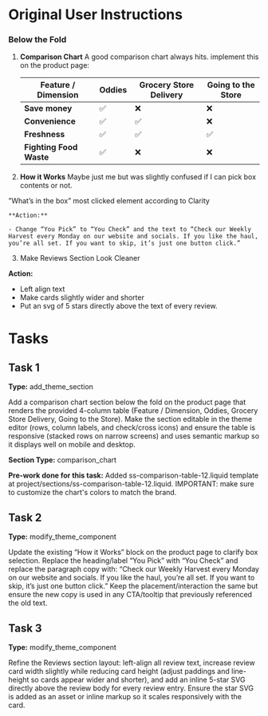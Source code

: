 # Original User Instructions

### Below the Fold

1. **Comparison Chart**
A good comparison chart always hits. implement this on the product page:    
    
    | Feature / Dimension | Oddies | Grocery Store Delivery | Going to the Store |
    | --- | --- | --- | --- |
    | **Save money** | ✅  | ❌  | ❌ |
    | **Convenience**  | ✅  | ✅  | ❌  |
    | **Freshness**  | ✅  | ✅  | ✅  |
    | **Fighting Food Waste** | ✅ | ❌ | ❌  |

2. **How it Works**
Maybe just me but was slightly confused if I can pick box contents or not.

”What’s in the box” most clicked element according to Clarity
    
    
    **Action:**
    
    - Change “You Pick” to “You Check” and the text to “Check our Weekly Harvest every Monday on our website and socials. If you like the haul, you’re all set. If you want to skip, it’s just one button click.”

3. Make Reviews Section Look Cleaner

**Action:** 

- Left align text
- Make cards slightly wider and shorter
- Put an svg of 5 stars directly above the text of every review.

# Tasks

## Task 1

**Type:** add_theme_section

Add a comparison chart section below the fold on the product page that renders the provided 4-column table (Feature / Dimension, Oddies, Grocery Store Delivery, Going to the Store). Make the section editable in the theme editor (rows, column labels, and check/cross icons) and ensure the table is responsive (stacked rows on narrow screens) and uses semantic markup so it displays well on mobile and desktop.

**Section Type:** comparison_chart

**Pre-work done for this task:** Added ss-comparison-table-12.liquid template at project/sections/ss-comparison-table-12.liquid. IMPORTANT: make sure to customize the chart's colors to match the brand.

## Task 2

**Type:** modify_theme_component

Update the existing “How it Works” block on the product page to clarify box selection. Replace the heading/label “You Pick” with “You Check” and replace the paragraph copy with: “Check our Weekly Harvest every Monday on our website and socials. If you like the haul, you’re all set. If you want to skip, it’s just one button click.” Keep the placement/interaction the same but ensure the new copy is used in any CTA/tooltip that previously referenced the old text.

## Task 3

**Type:** modify_theme_component

Refine the Reviews section layout: left-align all review text, increase review card width slightly while reducing card height (adjust paddings and line-height so cards appear wider and shorter), and add an inline 5-star SVG directly above the review body for every review entry. Ensure the star SVG is added as an asset or inline markup so it scales responsively with the card.

